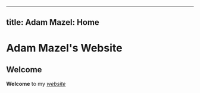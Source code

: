 <!-- <!DOCTYPE html>
<html>
  <head>
    <title>Adam Mazel: Home</title>
  </head>
  <body>
    <h1>Adam Mazel's Website</h1>
    <h2>Welcome!</h2>
    <p><strong>Welcome</strong> to my <a href="https://en.wikipedia.org/wiki/Website"><em>website</em><a/></p>
  
  </body>
</html> -->

---
title: Adam Mazel: Home
---
# Adam Mazel's Website
## Welcome

**Welcome** to my [*website*](https://en.wikipedia.org/wiki/Website)

